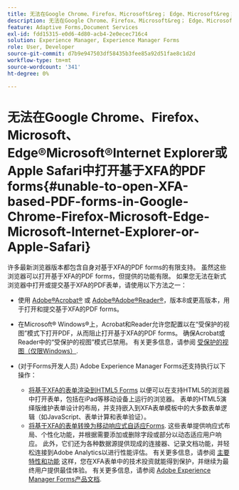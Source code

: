 ```yaml
---
title: 无法在Google Chrome、Firefox、Microsoft&reg； Edge、Microsoft&reg； Internet Explorer或Apple Safari中打开基于XFA的PDF forms
description: 无法在Google Chrome、Firefox、Microsoft&reg； Edge、Microsoft&reg； Internet Explorer或Apple Safari中打开基于XFA的PDF forms
feature: Adaptive Forms,Document Services
exl-id: fdd15315-e0d6-4d80-acb4-2e0ecec716c4
solution: Experience Manager, Experience Manager Forms
role: User, Developer
source-git-commit: d7b9e947503df58435b3fee85a92d51fae8c1d2d
workflow-type: tm+mt
source-wordcount: '341'
ht-degree: 0%

---
```


# 无法在Google Chrome、Firefox、Microsoft、Edge®Microsoft®Internet Explorer或Apple Safari中打开基于XFA的PDF forms{#unable-to-open-XFA-based-PDF-forms-in-Google-Chrome-Firefox-Microsoft-Edge-Microsoft-Internet-Explorer-or-Apple-Safari}

许多最新浏览器版本都包含自身对基于XFA的PDF forms的有限支持。 虽然这些浏览器可以打开基于XFA的PDF forms，但提供的功能有限。 如果您无法在新式浏览器中打开或提交基于XFA的PDF表单，请使用以下方法之一：

* 使用 [Adobe®Acrobat®](https://www.adobe.com/acrobat.html) 或 [Adobe®Adobe®Reader®](https://get.adobe.com/reader/)，版本8或更高版本，用于打开和提交基于XFA的PDF forms。
* 在Microsoft® Windows®上，Acrobat和Reader允许您配置以在“受保护的视图”模式下打开PDF，从而阻止打开基于XFA的PDF forms。 确保Acrobat或Reader中的“受保护的视图”模式已禁用。 有关更多信息，请参阅 [受保护的视图（仅限Windows）](https://helpx.adobe.com/in/reader/using/protected-mode-windows.html).
* (对于Forms开发人员) Adobe Experience Manager Forms还支持执行以下操作：

   * [将基于XFA的表单渲染到HTML5 Forms](https://experienceleague.adobe.com/docs/experience-manager-65/forms/html5-forms/introduction.html?#key-capabilities-of-html-forms-br) 以便可以在支持HTML5的浏览器中打开表单，包括在iPad等移动设备上运行的浏览器。 表单的HTML5演绎版维护表单设计的布局，并支持嵌入到XFA表单模板中的大多数表单逻辑（如JavaScript、表单计算和表单验证）。
   * [将基于XFA的表单转换为移动响应式自适应Forms](https://experienceleague.adobe.com/docs/experience-manager-65/forms/adaptive-forms-basic-authoring/creating-adaptive-form.html?#create-an-adaptive-form-based-on-an-xfa-form-template). 这些表单提供响应式布局、个性化功能，并根据需要添加或删除字段或部分以动态适应用户响应。 此外，它们还为各种数据源提供现成的连接器、记录文档功能，并轻松连接到Adobe Analytics以进行性能评估。 有关更多信息，请参阅 [主要特性和功能](https://experienceleague.adobe.com/docs/experience-manager-cloud-service/content/forms/forms-overview/home.html?lang=en)
这样，您在XFA表单中的技术投资就能得到保护，并继续为最终用户提供最佳体验。 有关更多信息，请参阅 [Adobe Experience Manager Forms产品文档](https://experienceleague.adobe.com/docs/experience-manager-cloud-service/content/forms/forms-overview/home.html).
